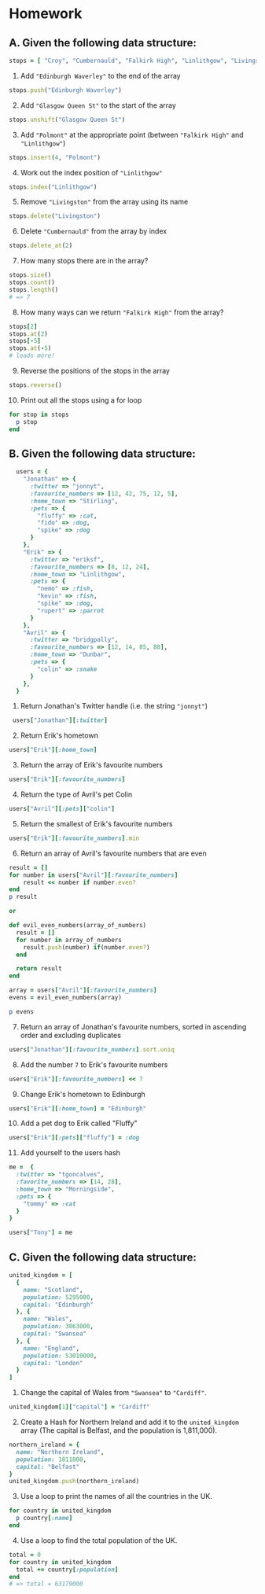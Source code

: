 # Homework

## A. Given the following data structure:

```ruby
stops = [ "Croy", "Cumbernauld", "Falkirk High", "Linlithgow", "Livingston", "Haymarket" ]
```

1. Add `"Edinburgh Waverley"` to the end of the array
```ruby
stops.push("Edinburgh Waverley")
```
2. Add `"Glasgow Queen St"` to the start of the array
```ruby
stops.unshift("Glasgow Queen St")
```
3. Add `"Polmont"` at the appropriate point (between `"Falkirk High"` and `"Linlithgow"`)
```ruby
stops.insert(4, "Polmont")
```
4. Work out the index position of `"Linlithgow"`
```ruby
stops.index("Linlithgow")
```
5. Remove `"Livingston"` from the array using its name
```ruby
stops.delete("Livingston")
```
6. Delete `"Cumbernauld"` from the array by index
```ruby
stops.delete_at(2)
```
7. How many stops there are in the array?
```ruby
stops.size()
stops.count()
stops.length()
# => 7
```
8. How many ways can we return `"Falkirk High"` from the array?
```ruby
stops[2]
stops.at(2)
stops[-5]
stops.at(-5)
# loads more!
```
9. Reverse the positions of the stops in the array
```ruby
stops.reverse()
```
10. Print out all the stops using a for loop
```ruby
for stop in stops
  p stop
end
```

## B. Given the following data structure:

```ruby
  users = {
    "Jonathan" => {
      :twitter => "jonnyt",
      :favourite_numbers => [12, 42, 75, 12, 5],
      :home_town => "Stirling",
      :pets => {
        "fluffy" => :cat,
        "fido" => :dog,
        "spike" => :dog
      }
    },
    "Erik" => {
      :twitter => "eriksf",
      :favourite_numbers => [8, 12, 24],
      :home_town => "Linlithgow",
      :pets => {
        "nemo" => :fish,
        "kevin" => :fish,
        "spike" => :dog,
        "rupert" => :parrot
      }
    },
    "Avril" => {
      :twitter => "bridgpally",
      :favourite_numbers => [12, 14, 85, 88],
      :home_town => "Dunbar",
      :pets => {
        "colin" => :snake
      }
    },
  }
```

1. Return Jonathan's Twitter handle (i.e. the string `"jonnyt"`)
```ruby
 users["Jonathan"][:twitter]
```
2. Return Erik's hometown
```ruby
users["Erik"][:home_town]
```
3. Return the array of Erik's favourite numbers
```ruby
users["Erik"][:favourite_numbers]
```
4. Return the type of Avril's pet Colin
```ruby
users["Avril"][:pets]["colin"]
```
5. Return the smallest of Erik's favourite numbers
```ruby
users["Erik"][:favourite_numbers].min
```
6. Return an array of Avril's favourite numbers that are even
```ruby
result = []
for number in users["Avril"][:favourite_numbers]
	result << number if number.even?
end
p result

or

def evil_even_numbers(array_of_numbers)
  result = []
  for number in array_of_numbers
    result.push(number) if(number.even?)
  end

  return result
end

array = users["Avril"][:favourite_numbers]
evens = evil_even_numbers(array)

p evens
```

7. Return an array of Jonathan's favourite numbers, sorted in ascending order and excluding duplicates
```ruby
users["Jonathan"][:favourite_numbers].sort.uniq
```

8. Add the number `7` to Erik's favourite numbers
```ruby
users["Erik"][:favourite_numbers] << 7
```

9. Change Erik's hometown to Edinburgh
```ruby
users["Erik"][:home_town] = "Edinburgh"
```

10. Add a pet dog to Erik called "Fluffy"
```ruby
users["Erik"][:pets]["fluffy"] = :dog
```

11. Add yourself to the users hash
```ruby
me =  {
  :twitter => "tgoncalves",
  :favorite_numbers => [14, 28],
  :home_town => "Morningside",
  :pets => {
    "tommy" => :cat
  }
}

users["Tony"] = me
```

## C. Given the following data structure:

```ruby
united_kingdom = [
  {
    name: "Scotland",
    population: 5295000,
    capital: "Edinburgh"
  }, {
    name: "Wales",
    population: 3063000,
    capital: "Swansea"
  }, {
    name: "England",
    population: 53010000,
    capital: "London"
  }
]
```

1. Change the capital of Wales from `"Swansea"` to `"Cardiff"`.
```ruby
united_kingdom[1]["capital"] = "Cardiff"
```
2. Create a Hash for Northern Ireland and add it to the `united_kingdom` array (The capital is Belfast, and the population is 1,811,000).
```ruby
northern_ireland = {
  name: "Northern Ireland",
  population: 1811000,
  capital: "Belfast"
}
united_kingdom.push(northern_ireland)
```
3. Use a loop to print the names of all the countries in the UK.
```ruby
for country in united_kingdom
  p country[:name]
end
```
4. Use a loop to find the total population of the UK.
```ruby
total = 0
for country in united_kingdom
  total += country[:population]
end
# => total = 63179000
```
